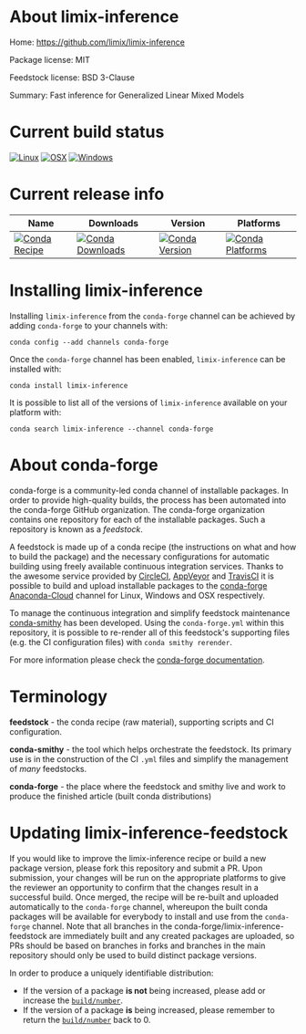 About limix-inference
=====================

Home: https://github.com/limix/limix-inference

Package license: MIT

Feedstock license: BSD 3-Clause

Summary: Fast inference for Generalized Linear Mixed Models



Current build status
====================

[![Linux](https://img.shields.io/circleci/project/github/conda-forge/limix-inference-feedstock/master.svg?label=Linux)](https://circleci.com/gh/conda-forge/limix-inference-feedstock)
[![OSX](https://img.shields.io/travis/conda-forge/limix-inference-feedstock/master.svg?label=macOS)](https://travis-ci.org/conda-forge/limix-inference-feedstock)
[![Windows](https://img.shields.io/appveyor/ci/conda-forge/limix-inference-feedstock/master.svg?label=Windows)](https://ci.appveyor.com/project/conda-forge/limix-inference-feedstock/branch/master)

Current release info
====================

| Name | Downloads | Version | Platforms |
| --- | --- | --- | --- |
| [![Conda Recipe](https://img.shields.io/badge/recipe-limix--inference-green.svg)](https://anaconda.org/conda-forge/limix-inference) | [![Conda Downloads](https://img.shields.io/conda/dn/conda-forge/limix-inference.svg)](https://anaconda.org/conda-forge/limix-inference) | [![Conda Version](https://img.shields.io/conda/vn/conda-forge/limix-inference.svg)](https://anaconda.org/conda-forge/limix-inference) | [![Conda Platforms](https://img.shields.io/conda/pn/conda-forge/limix-inference.svg)](https://anaconda.org/conda-forge/limix-inference) |

Installing limix-inference
==========================

Installing `limix-inference` from the `conda-forge` channel can be achieved by adding `conda-forge` to your channels with:

```
conda config --add channels conda-forge
```

Once the `conda-forge` channel has been enabled, `limix-inference` can be installed with:

```
conda install limix-inference
```

It is possible to list all of the versions of `limix-inference` available on your platform with:

```
conda search limix-inference --channel conda-forge
```


About conda-forge
=================

conda-forge is a community-led conda channel of installable packages.
In order to provide high-quality builds, the process has been automated into the
conda-forge GitHub organization. The conda-forge organization contains one repository
for each of the installable packages. Such a repository is known as a *feedstock*.

A feedstock is made up of a conda recipe (the instructions on what and how to build
the package) and the necessary configurations for automatic building using freely
available continuous integration services. Thanks to the awesome service provided by
[CircleCI](https://circleci.com/), [AppVeyor](https://www.appveyor.com/)
and [TravisCI](https://travis-ci.org/) it is possible to build and upload installable
packages to the [conda-forge](https://anaconda.org/conda-forge)
[Anaconda-Cloud](https://anaconda.org/) channel for Linux, Windows and OSX respectively.

To manage the continuous integration and simplify feedstock maintenance
[conda-smithy](https://github.com/conda-forge/conda-smithy) has been developed.
Using the ``conda-forge.yml`` within this repository, it is possible to re-render all of
this feedstock's supporting files (e.g. the CI configuration files) with ``conda smithy rerender``.

For more information please check the [conda-forge documentation](https://conda-forge.org/docs/).

Terminology
===========

**feedstock** - the conda recipe (raw material), supporting scripts and CI configuration.

**conda-smithy** - the tool which helps orchestrate the feedstock.
                   Its primary use is in the construction of the CI ``.yml`` files
                   and simplify the management of *many* feedstocks.

**conda-forge** - the place where the feedstock and smithy live and work to
                  produce the finished article (built conda distributions)


Updating limix-inference-feedstock
==================================

If you would like to improve the limix-inference recipe or build a new
package version, please fork this repository and submit a PR. Upon submission,
your changes will be run on the appropriate platforms to give the reviewer an
opportunity to confirm that the changes result in a successful build. Once
merged, the recipe will be re-built and uploaded automatically to the
`conda-forge` channel, whereupon the built conda packages will be available for
everybody to install and use from the `conda-forge` channel.
Note that all branches in the conda-forge/limix-inference-feedstock are
immediately built and any created packages are uploaded, so PRs should be based
on branches in forks and branches in the main repository should only be used to
build distinct package versions.

In order to produce a uniquely identifiable distribution:
 * If the version of a package **is not** being increased, please add or increase
   the [``build/number``](https://conda.io/docs/user-guide/tasks/build-packages/define-metadata.html#build-number-and-string).
 * If the version of a package **is** being increased, please remember to return
   the [``build/number``](https://conda.io/docs/user-guide/tasks/build-packages/define-metadata.html#build-number-and-string)
   back to 0.
